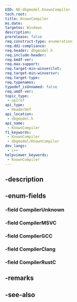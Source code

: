 ```yaml
---
UID: NE:dbgmodel.KnownCompiler
tech.root: 
title: KnownCompiler
ms.date: 
targetos: Windows
description: 
prerelease: false
req.construct-type: enumeration
req.ddi-compliance: 
req.header: dbgmodel.h
req.include-header: 
req.kmdf-ver: 
req.max-support: 
req.target-min-winverclnt: 
req.target-min-winversvr: 
req.target-type: 
req.typenames: 
typedef_isUnnamed: false
req.umdf-ver: 
topic_type:
 - apiref
api_type:
 - HeaderDef
api_location:
 - dbgmodel.h
api_name:
 - KnownCompiler
f1_keywords:
 - KnownCompiler
 - dbgmodel/KnownCompiler
dev_langs:
 - c++
helpviewer_keywords:
 - KnownCompiler
---
```


## -description

## -enum-fields

### -field CompilerUnknown

### -field CompilerMSVC

### -field CompilerGCC

### -field CompilerClang

### -field CompilerRustC

## -remarks

## -see-also

